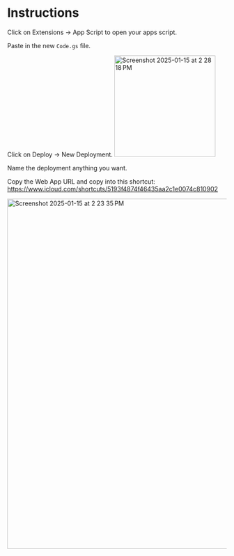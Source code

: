 # Instructions
Click on Extensions -> App Script to open your apps script. 

Paste in the new `Code.gs` file.

Click on Deploy -> New Deployment.
<img width="232" alt="Screenshot 2025-01-15 at 2 28 18 PM" src="https://github.com/user-attachments/assets/f93c4d91-a051-4da9-a4e3-9b80b9c6610e" />

Name the deployment anything you want.

Copy the Web App URL and copy into this shortcut: https://www.icloud.com/shortcuts/5193f4874f46435aa2c1e0074c810902

<img width="802" alt="Screenshot 2025-01-15 at 2 23 35 PM" src="https://github.com/user-attachments/assets/786462ff-642a-4fe4-b9de-be103bed4138" />
